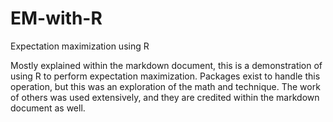 # EM-with-R
Expectation maximization using R

Mostly explained within the markdown document, this is a demonstration of using R to perform expectation maximization. Packages exist to handle this operation, but this was an exploration of the math and technique. The work of others was used extensively, and they are credited within the markdown document as well. 

